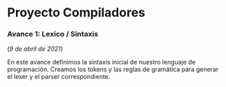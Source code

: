 # Proyecto Compiladores

### Avance 1: Lexico / Sintaxis
(*9 de abril de 2021*)

En este avance definimos la sintaxis inicial de nuestro lenguaje de programación. Creamos los tokens y las reglas de gramática para generar el lexer y el parser correspondiente.